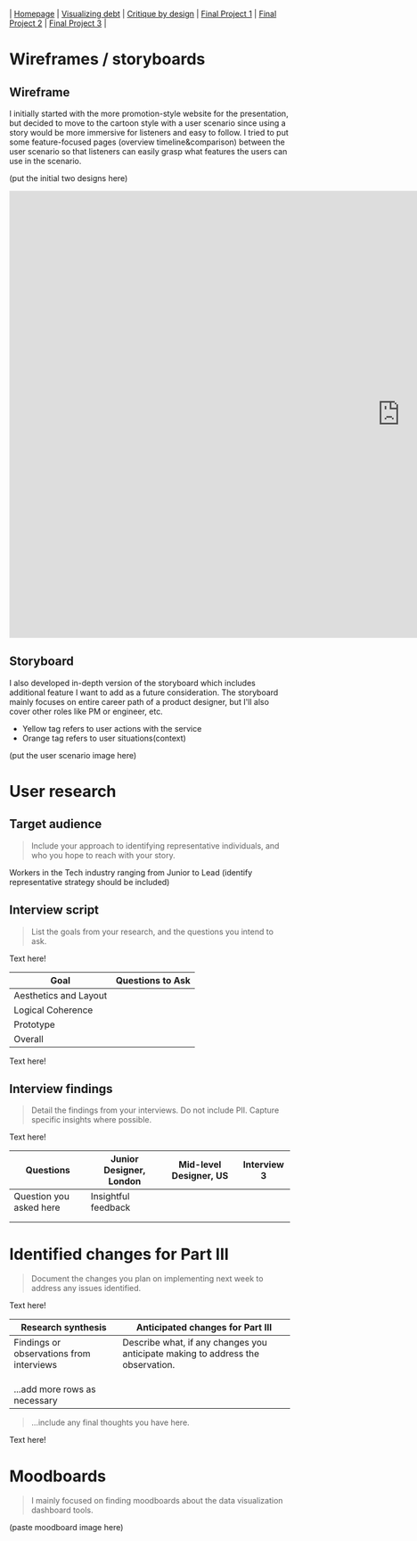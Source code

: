 | [Homepage](https://yeonjin-park.github.io/portfolio/) | [Visualizing debt](/dataviz2.md) | [Critique by design](/dataviz3.md) | [Final Project 1](/final-1.md) | [Final Project 2](/final-2.md) | [Final Project 3](/final-3.md) |

# Wireframes / storyboards

## Wireframe
I initially started with the more promotion-style website for the presentation, but decided to move to the cartoon style with a user scenario since using a story would be more immersive for listeners and easy to follow. I tried to put some feature-focused pages (overview timeline&comparison) between the user scenario so that listeners can easily grasp what features the users can use in the scenario. 

(put the initial two designs here)

<iframe style="border: 1px solid rgba(0, 0, 0, 0.1);" width="1400" height="800" src="https://www.figma.com/embed?embed_host=share&url=https%3A%2F%2Fwww.figma.com%2Fproto%2F3Qlj7vQAxTVcJwJWexFUCq%2FData-Visualization-Class%3Fpage-id%3D176%253A6%26node-id%3D182%253A1108%26viewport%3D832%252C461%252C0.5%26scaling%3Dscale-down-width" allowfullscreen></iframe>

## Storyboard
I also developed in-depth version of the storyboard which includes additional feature I want to add as a future consideration. The storyboard mainly focuses on entire career path of a product designer, but I'll also cover other roles like PM or engineer, etc. 
- Yellow tag refers to user actions with the service
- Orange tag refers to user situations(context) 

(put the user scenario image here) 

# User research 

## Target audience
> Include your approach to identifying representative individuals, and who you hope to reach with your story. 

Workers in the Tech industry ranging from Junior to Lead (identify representative strategy should be included)

## Interview script
> List the goals from your research, and the questions you intend to ask. 

Text here!

| Goal | Questions to Ask |
|------|------------------|
|   Aesthetics and Layout   |                  |
|   Logical Coherence   |                  |
|   Prototype   |                  |
|   Overall   |                  |


Text here!

## Interview findings
> Detail the findings from your interviews.  Do not include PII.  Capture specific insights where possible.

Text here!

| Questions               | Junior Designer, London | Mid-level Designer, US | Interview 3 |
|-------------------------|--------------------------------|-------------|-------------|
| Question you asked here | Insightful feedback            |             |             |
|                         |                                |             |             |
|                         |                                |             |             |


# Identified changes for Part III
> Document the changes you plan on implementing next week to address any issues identified.  

Text here!

| Research synthesis                       | Anticipated changes for Part III                                                |
|------------------------------------------|---------------------------------------------------------------------------------|
| Findings or observations from interviews | Describe what, if any changes you anticipate making to address the observation. |
|                                          |                                                                                 |
|                                          |                                                                                 |
|                                          |                                                                                 |
| ...add more rows as necessary            |                                                                                 |

> ...include any final thoughts you have here. 

Text here!

# Moodboards
> I mainly focused on finding moodboards about the data visualization dashboard tools.

(paste moodboard image here) 

